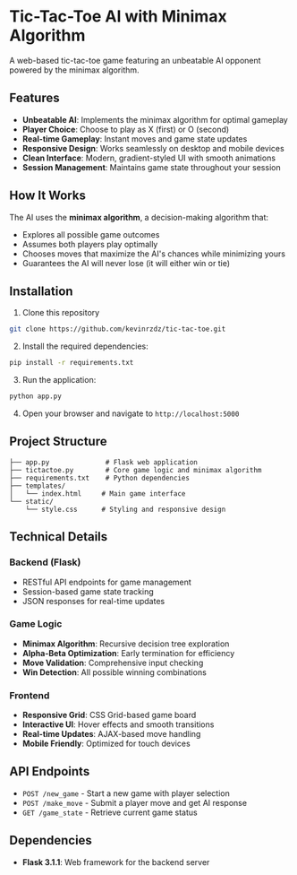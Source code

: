# Tic-Tac-Toe AI with Minimax Algorithm

A web-based tic-tac-toe game featuring an unbeatable AI opponent powered by the minimax algorithm.

## Features

- **Unbeatable AI**: Implements the minimax algorithm for optimal gameplay
- **Player Choice**: Choose to play as X (first) or O (second)
- **Real-time Gameplay**: Instant moves and game state updates
- **Responsive Design**: Works seamlessly on desktop and mobile devices
- **Clean Interface**: Modern, gradient-styled UI with smooth animations
- **Session Management**: Maintains game state throughout your session

## How It Works

The AI uses the **minimax algorithm**, a decision-making algorithm that:

- Explores all possible game outcomes
- Assumes both players play optimally
- Chooses moves that maximize the AI's chances while minimizing yours
- Guarantees the AI will never lose (it will either win or tie)

## Installation

1. Clone this repository

```bash
git clone https://github.com/kevinrzdz/tic-tac-toe.git
```

2. Install the required dependencies:

```bash
pip install -r requirements.txt
```

3. Run the application:

```bash
python app.py
```

4. Open your browser and navigate to `http://localhost:5000`

## Project Structure

```
├── app.py              # Flask web application
├── tictactoe.py        # Core game logic and minimax algorithm
├── requirements.txt    # Python dependencies
├── templates/
│   └── index.html     # Main game interface
└── static/
    └── style.css      # Styling and responsive design
```

## Technical Details

### Backend (Flask)

- RESTful API endpoints for game management
- Session-based game state tracking
- JSON responses for real-time updates

### Game Logic

- **Minimax Algorithm**: Recursive decision tree exploration
- **Alpha-Beta Optimization**: Early termination for efficiency
- **Move Validation**: Comprehensive input checking
- **Win Detection**: All possible winning combinations

### Frontend

- **Responsive Grid**: CSS Grid-based game board
- **Interactive UI**: Hover effects and smooth transitions
- **Real-time Updates**: AJAX-based move handling
- **Mobile Friendly**: Optimized for touch devices

## API Endpoints

- `POST /new_game` - Start a new game with player selection
- `POST /make_move` - Submit a player move and get AI response
- `GET /game_state` - Retrieve current game status

## Dependencies

- **Flask 3.1.1**: Web framework for the backend server
